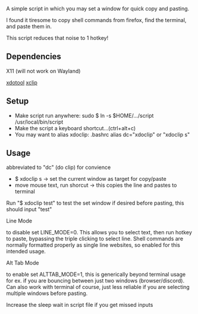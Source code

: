 A simple script in which you may set a window for quick copy and pasting.

I found it tiresome to copy shell commands from firefox, find the terminal, and paste them in.

This script reduces that noise to 1 hotkey! 

## Dependencies

X11 (will not work on Wayland)

[xdotool](https://github.com/jordansissel/xdotool)
[xclip](https://github.com/astrand/xclip)


## Setup
* Make script run anywhere: sudo $ ln -s $HOME/.../script /usr/local/bin/script
* Make the script a keyboard shortcut...(ctrl+alt+c)
* You may want to alias xdoclip: .bashrc alias dc="xdoclip" or "xdoclip s"

## Usage
abbreviated to "dc" (do clip) for convience 
* $ xdoclip s -> set the current window as target for copy/paste
* move mouse text, run shorcut -> this copies the line and pastes to terminal

Run "$ xdoclip test" to test the set window if desired before pasting, this should input "test"

Line Mode

to disable set LINE_MODE=0. This allows you to select text, then run hotkey to paste, bypassing the triple clicking to select line. Shell commands are normally formatted properly as single line websites, so enabled for this intended usage.

Alt Tab Mode

to enable set ALTTAB_MODE=1, this is generically beyond terminal usage for ex. if you are bouncing between just two windows (browser/discord). Can also work with terminal of course, just less reliable if you are selecting multiple windows before pasting. 

Increase the sleep wait in script file if you get missed inputs
